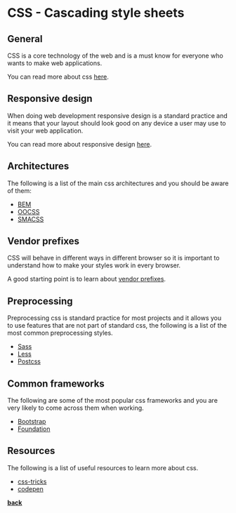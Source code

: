 # CSS - Cascading style sheets

## General

CSS is a core technology of the web and is a must know for everyone who wants to make web applications.

You can read more about css [here](https://www.w3schools.com/css/css_intro.asp).

## Responsive design

When doing web development responsive design is a standard practice and it means that your layout should look good on any device a user may use to visit your web application.

You can read more about responsive design [here](https://www.w3schools.com/css/css_rwd_intro.asp).

## Architectures

The following is a list of the main css architectures and you should be aware of them:

* [BEM](http://getbem.com/introduction/)
* [OOCSS](https://www.smashingmagazine.com/2011/12/an-introduction-to-object-oriented-css-oocss/)
* [SMACSS](https://smacss.com/)

## Vendor prefixes

CSS will behave in different ways in different browser so it is important to understand how to make your styles work in every browser.

A good starting point is to learn about [vendor prefixes](https://developer.mozilla.org/en-US/docs/Glossary/Vendor_Prefix).

## Preprocessing

Preprocessing css is standard practice for most projects and it allows you to use features that are not part of standard css, the following is a list of the most common preprocessing styles.

* [Sass](https://sass-lang.com/)
* [Less](http://lesscss.org/)
* [Postcss](https://postcss.org/)

## Common frameworks

The following are some of the most popular css frameworks and you are very likely to come across them when working.

* [Bootstrap](https://getbootstrap.com/docs/3.3/getting-started/)
* [Foundation](https://foundation.zurb.com/)

## Resources

The following is a list of useful resources to learn more about css.

* [css-tricks](https://css-tricks.com/snippets/css)
* [codepen](https://codepen.io/search/pens?q=css&page=1&order=popularity&depth=everything&show_forks=false)

**[back](../../README.md)**